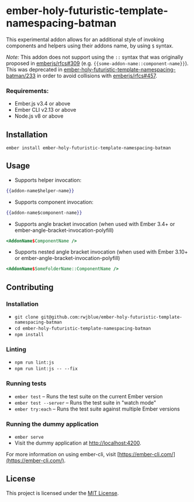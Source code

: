 ember-holy-futuristic-template-namespacing-batman
==============================================================================

This experimental addon allows for an additional style of invoking
components and helpers using their addons name, by using `$` syntax.

*Note:* This addon does not support using the `::` syntax that was
originally proposed in
[emberjs/rfcs#309](https://github.com/emberjs/rfcs/pull/309) (e.g.
`{{some-addon-name::component-name}}`). This was deprecated in [ember-holy-futuristic-template-namespacing-batman/233](https://github.com/rwjblue/ember-holy-futuristic-template-namespacing-batman/pull/233) in order to avoid collisions with
[emberjs/rfcs#457](https://github.com/emberjs/rfcs/pull/457).

### Requirements:

* Ember.js v3.4 or above
* Ember CLI v2.13 or above
* Node.js v8 or above

Installation
------------------------------------------------------------------------------

```
ember install ember-holy-futuristic-template-namespacing-batman
```


Usage
------------------------------------------------------------------------------

- Supports helper invocation:

```hbs
{{addon-name$helper-name}}
```

- Supports component invocation:

```hbs
{{addon-name$component-name}}
```

- Supports angle bracket invocation (when used with Ember 3.4+ or ember-angle-bracket-invocation-polyfill)

```hbs
<AddonName$ComponentName />
```

- Supports nested angle bracket invocation (when used with Ember 3.10+ or ember-angle-bracket-invocation-polyfill)

```hbs
<AddonName$SomeFolderName::ComponentName />
```

Contributing
------------------------------------------------------------------------------

### Installation

* `git clone git@github.com:rwjblue/ember-holy-futuristic-template-namespacing-batman`
* `cd ember-holy-futuristic-template-namespacing-batman`
* `npm install`

### Linting

* `npm run lint:js`
* `npm run lint:js -- --fix`

### Running tests

* `ember test` – Runs the test suite on the current Ember version
* `ember test --server` – Runs the test suite in "watch mode"
* `ember try:each` – Runs the test suite against multiple Ember versions

### Running the dummy application

* `ember serve`
* Visit the dummy application at [http://localhost:4200](http://localhost:4200).

For more information on using ember-cli, visit [https://ember-cli.com/](https://ember-cli.com/).

License
------------------------------------------------------------------------------

This project is licensed under the [MIT License](LICENSE.md).
